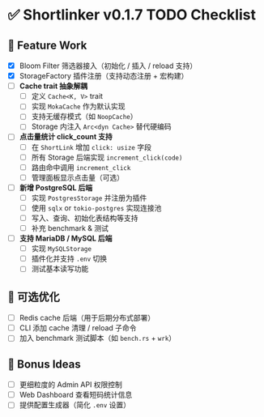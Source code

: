 # ✅ Shortlinker v0.1.7 TODO Checklist

## 🔧 Feature Work

- [x] Bloom Filter 筛选器接入（初始化 / 插入 / reload 支持）
- [x] StorageFactory 插件注册（支持动态注册 + 宏构建）
- [ ] **Cache trait 抽象解耦**
  - [ ] 定义 `Cache<K, V>` trait
  - [ ] 实现 `MokaCache` 作为默认实现
  - [ ] 支持无缓存模式（如 `NoopCache`）
  - [ ] Storage 内注入 `Arc<dyn Cache>` 替代硬编码
- [ ] **点击量统计 click_count 支持**
  - [ ] 在 `ShortLink` 增加 `click: usize` 字段
  - [ ] 所有 Storage 后端实现 `increment_click(code)`
  - [ ] 路由命中调用 `increment_click`
  - [ ] 管理面板显示点击量（可选）
- [ ] **新增 PostgreSQL 后端**
  - [ ] 实现 `PostgresStorage` 并注册为插件
  - [ ] 使用 `sqlx` or `tokio-postgres` 实现连接池
  - [ ] 写入、查询、初始化表结构等支持
  - [ ] 补充 benchmark & 测试
- [ ] **支持 MariaDB / MySQL 后端**
  - [ ] 实现 `MySQLStorage`
  - [ ] 插件化并支持 `.env` 切换
  - [ ] 测试基本读写功能

## 🧪 可选优化

- [ ] Redis cache 后端（用于后期分布式部署）
- [ ] CLI 添加 cache 清理 / reload 子命令
- [ ] 加入 benchmark 测试脚本（如 `bench.rs` + `wrk`）

## 🧠 Bonus Ideas

- [ ] 更细粒度的 Admin API 权限控制
- [ ] Web Dashboard 查看短码统计信息
- [ ] 提供配置生成器（简化 `.env` 设置）